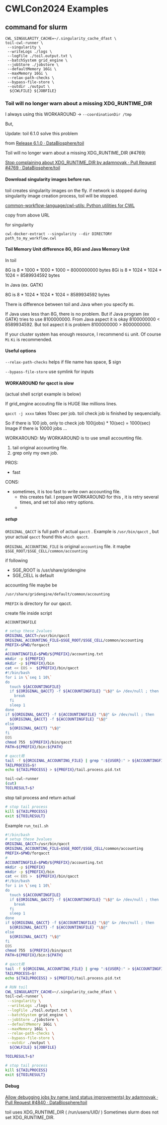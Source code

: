# CWLCon2024 Examples

## command for slurm

```
CWL_SINGULARITY_CACHE=~/.singularity_cache_dfast \
toil-cwl-runner \
 --singularity \
 --writeLogs ./logs \
 --logFile ./toil.output.txt \
 --batchSystem grid_engine \
 --jobStore ./jobstore \
 --defaultMemory 16Gi \
 --maxMemory 16Gi \
 --relax-path-checks \
 --bypass-file-store \
 --outdir ./output \
  ${CWLFILE} ${JOBFILE}
```

### Toil will no longer warn about a missing XDG_RUNTIME_DIR

I always using this WORKAROUND -> `--coordinationDir /tmp`

But,

Update: toil 6.1.0 solve this problem

from [Release 6\.1\.0 · DataBiosphere/toil](https://github.com/DataBiosphere/toil/releases/tag/releases%2F6.1.0)

Toil will no longer warn about a missing XDG_RUNTIME_DIR (#4769)

[Stop complaining about XDG\_RUNTIME\_DIR by adamnovak · Pull Request \#4769 · DataBiosphere/toil](https://github.com/DataBiosphere/toil/pull/4769)

#### Download singularity images before run.

toil creates singularity images on the fly.
if network is stopped during singularity image creation process, toil will be stopped.

[common\-workflow\-language/cwl\-utils: Python utilities for CWL](https://github.com/common-workflow-language/cwl-utils?tab=readme-ov-file#pull-the-all-referenced-software-container-images)

copy from above URL

for singularity

```console
cwl-docker-extract --singularity --dir DIRECTORY path_to_my_workflow.cwl
```

#### Toil Memory Unit difference 8G, 8Gi and Java Memory Unit

In toil

8G  is 8 * 1000 * 1000 * 1000 = 8000000000 bytes
8Gi is 8 * 1024 * 1024 * 1024 = 8589934592 bytes

In Java (ex. GATK)

8G is 8 * 1024 * 1024 * 1024 = 8589934592 bytes

There is difference between toil and Java when you specify `8G`.

If Java uses less than 8G, there is no problem.
But if Java program (ex GATK) tries to use 8100000000.
From Java aspect it is okay 8100000000 < 8589934592.
But toil aspect it is problem 8100000000 >  8000000000.

If your cluster system has enough resource, I recommend `Gi` unit.
Of course `Mi` `Ki` is recommended.

#### Useful options 


`--relax-path-checks`
helps if file name has space, $ sign

`--bypass-file-store`
use symlink for inputs

#### WORKAROUND for qacct is slow

(actual shell script example is below)

If grid_engine accouting file is HUGE like millions lines.

`qacct -j xxxx` takes 10sec per job.
toil check job is finished by sequencially.

So if there is 100 job, only to check job 100(jobs) * 10(sec) = 1000(sec)
Image if there is 10000 jobs ...

WORKAROUND:
My WORKAROUND is to use small accounting file.
1. tail original accounting file.
2. grep only my own job.

PROS:

- fast

CONS:

- sometimes, it is too fast to write own accounting file.
  - this creates fail. I prepare WORKAROUND for this , it is retry several times, and set toil also retry options.
  - 

##### setup

`ORIGINAL_QACCT` is full path of actual `qacct` .
 Example is  `/usr/bin/qacct` , but your actual `qacct` found this `which qacct`.

`ORIGINAL_ACCOUNTING_FILE` is original `accounting` file. it maybe `$SGE_ROOT/$SGE_CELL/common/accounting`

if following
- SGE_ROOT is /usr/share/gridengine
- SGE_CELL is default

accounting file maybe be

`/usr/share/gridengine/default/common/accounting`


`PREFIX` is directory for our qacct.

create file inside script

`ACCOUNTINGFILE`


```bash
# setup these 2values
ORIGINAL_QACCT=/usr/bin/qacct
ORIGINAL_ACCOUNTING_FILE=$SGE_ROOT/$SGE_CELL/common/accounting
PREFIX=$PWD/forqacct
#
ACCOUNTINGFILE=$PWD/${PREFIX}/accounting.txt
mkdir -p ${PREFIX}
mkdir -p ${PREFIX}/bin
cat << EOS >  ${PREFIX}/bin/qacct
#!/bin/bash
for i in \`seq 1 10\`
do
  touch ${ACCOUNTINGFILE}
  if ${ORIGINAL_QACCT} -f ${ACCOUNTINGFILE} "\$@" &> /dev/null ; then
    break
  fi
  sleep 1
done
if ${ORIGINAL_QACCT} -f ${ACCOUNTINGFILE} "\$@" &> /dev/null ; then
  ${ORIGINAL_QACCT} -f ${ACCOUNTINGFILE} "\$@"
else
  ${ORIGINAL_QACCT} "\$@"
fi
EOS
chmod 755  ${PREFIX}/bin/qacct
PATH=${PREFIX}/bin:${PATH}

# qacct用
tail -f ${ORIGINAL_ACCOUNTING_FILE} | grep ":${USER}:" > ${ACCOUNTINGFILE} &
TAILPROCESS=$!
echo ${TAILPROCESS} > ${PREFIX}/tail.process.pid.txt
```

```bash
toil-cwl-runner
(cut)
TOILRESULT=$?

```

stop tail process and return actual


```bash
# stop tail process
kill ${TAILPROCESS}
exit ${TOILRESULT}
```

Example `run_toil.sh`

```bash
#!/bin/bash
# setup these 3values
ORIGINAL_QACCT=/usr/bin/qacct
ORIGINAL_ACCOUNTING_FILE=$SGE_ROOT/$SGE_CELL/common/accounting
PREFIX=$PWD/forqacct
#
ACCOUNTINGFILE=$PWD/${PREFIX}/accounting.txt
mkdir -p ${PREFIX}
mkdir -p ${PREFIX}/bin
cat << EOS >  ${PREFIX}/bin/qacct
#!/bin/bash
for i in \`seq 1 10\`
do
  touch ${ACCOUNTINGFILE}
  if ${ORIGINAL_QACCT} -f ${ACCOUNTINGFILE} "\$@" &> /dev/null ; then
    break
  fi
  sleep 1
done
if ${ORIGINAL_QACCT} -f ${ACCOUNTINGFILE} "\$@" &> /dev/null ; then
  ${ORIGINAL_QACCT} -f ${ACCOUNTINGFILE} "\$@"
else
  ${ORIGINAL_QACCT} "\$@"
fi
EOS
chmod 755  ${PREFIX}/bin/qacct
PATH=${PREFIX}/bin:${PATH}

# qacct用
tail -f ${ORIGINAL_ACCOUNTING_FILE} | grep ":${USER}:" > ${ACCOUNTINGFILE} &
TAILPROCESS=$!
echo ${TAILPROCESS} > ${PREFIX}/tail.process.pid.txt

# RUN toil
CWL_SINGULARITY_CACHE=~/.singularity_cache_dfast \
toil-cwl-runner \
 --singularity \
 --writeLogs ./logs \
 --logFile ./toil.output.txt \
 --batchSystem grid_engine \
 --jobStore ./jobstore \
 --defaultMemory 16Gi \
 --maxMemory 16Gi \
 --relax-path-checks \
 --bypass-file-store \
 --outdir ./output \
  ${CWLFILE} ${JOBFILE}

TOILRESULT=$?

# stop tail process
kill ${TAILPROCESS}
exit ${TOILRESULT}
```

#### Debug 

[Allow debugging jobs by name \(and status improvements\) by adamnovak · Pull Request \#4840 · DataBiosphere/toil](https://github.com/DataBiosphere/toil/pull/4840)



toil uses XDG_RUNTIME_DIR ( /run/users/UID/ )
Sometimes slurm does not set XDG_RUNTIME_DIR.